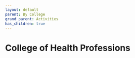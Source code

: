 ```yaml
---
layout: default
parent: By College
grand_parent: Activities
has_children: true
---
```

# College of Health Professions